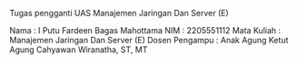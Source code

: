 Tugas pengganti UAS Manajemen Jaringan Dan Server (E)

Nama : I Putu Fardeen Bagas Mahottama
NIM : 2205551112
Mata Kuliah : Manajemen Jaringan Dan Server (E)
Dosen Pengampu : Anak Agung Ketut Agung Cahyawan Wiranatha, ST, MT
